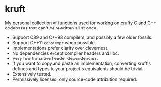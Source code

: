 kruft
=====
My personal collection of functions used for working on crufty C and C++
codebases that can't be rewritten all at once.

- Support C89 and C++98 compilers, and possibly a few older fossils.
- Support C++11 `constexpr` when possible.
- Implementations prefer clarity over cleverness.
- No dependencies except compiler headers and libc.
- Very few transitive header dependencies.
- If you want to copy and paste an implementation, converting kruft's defines
  and types to your project's equivalents should be trivial.
- Extensively tested.
- Permissively licensed; only source-code attribution required.
